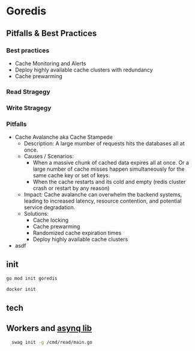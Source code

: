 # Goredis

## Pitfalls & Best Practices

### Best practices

- Cache Monitoring and Alerts
- Deploy highly available cache clusters with redundancy
- Cache prewarming

### Read Stragegy

### Write Stragegy

### Pitfalls

- Cache Avalanche aka Cache Stampede
  - Description: A large mumber of requests hits the databases all at once.
  - Causes / Scenarios:
    - When a massive chunk of cached data expires all at once. Or a large number of cache misses happen simultaneously for the same cache key or set of keys.
    - When the cache restarts and its cold and empty (redis cluster crash or restart by any reason)
  - Impact: Cache avalanche can overwhelm the backend systems, leading to increased latency, resource contention, and potential service degradation.
  - Solutions:
    - Cache locking
    - Cache prewarming
    - Randomized cache expiration times
    - Deploy highly available cache clusters
- asdf

## init

```bash
go mod init goredis
```

```bash
docker init
```

## tech

## Workers and [asynq lib](https://github.com/hibiken/asynq)

```bash
  swag init -g /cmd/read/main.go
```